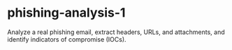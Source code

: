 # phishing-analysis-1
Analyze a real phishing email, extract headers, URLs, and attachments, and identify indicators of compromise (IOCs).
